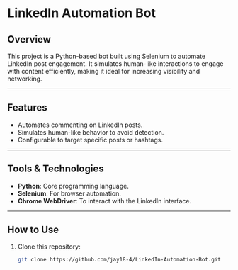 # LinkedIn Automation Bot

## Overview
This project is a Python-based bot built using Selenium to automate LinkedIn post engagement. It simulates human-like interactions to engage with content efficiently, making it ideal for increasing visibility and networking.

---

## Features
- Automates commenting on LinkedIn posts.
- Simulates human-like behavior to avoid detection.
- Configurable to target specific posts or hashtags.

---

## Tools & Technologies
- **Python**: Core programming language.
- **Selenium**: For browser automation.
- **Chrome WebDriver**: To interact with the LinkedIn interface.

---

## How to Use
1. Clone this repository:
   ```bash
   git clone https://github.com/jay18-4/LinkedIn-Automation-Bot.git
